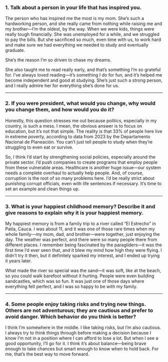 
### **1. Talk about a person in your life that has inspired you.**

The person who has inspired me the most is my mom. She’s such a hardworking person, and she really came from nothing while raising me and my brother—I’m the oldest, by the way. When we were kids, things were really tough financially. She was unemployed for a while, and we struggled to pay the bills. But she sacrificed so much, even time with us, to work hard and make sure we had everything we needed to study and eventually graduate. 

She’s the reason I’m so driven to chase my dreams. 

She also taught me to read really early, and that’s something I’m so grateful for. I’ve always loved reading—it’s something I do for fun, and it’s helped me become independent and good at studying. She’s just such a strong person, and I really admire her for everything she’s done for us.

---

### **2. If you were president, what would you change, why would you change them, and how would you do it?**

Honestly, this question stresses me out because politics, especially in my country, is such a mess. I mean, the obvious answer is to focus on education, but it’s not that simple. The reality is that 33% of people here live in extreme poverty, according to data from 2023 by the Departamento Nacional de Planeación. You can’t just tell people to study when they’re struggling to even eat or survive. 

So, I think I’d start by strengthening social policies, especially around the private sector. I’d push companies to create programs that employ people from these vulnerable areas. Healthcare is another huge issue—our system needs a complete overhaul to actually help people. And, of course, corruption is the root of so many problems here. I’d be really strict about punishing corrupt officials, even with life sentences if necessary. It’s time to set an example and clean things up.

---

### **3. What is your happiest childhood memory? Describe it and give reasons to explain why it is your happiest memory.**

My happiest memory is from a family trip to a river called “El Estrecho” in Patía, Cauca. I was about 11, and it was one of those rare times when my whole family—my mom, dad, and brother—were together, just enjoying the day. The weather was perfect, and there were so many people there from different places. I remember being fascinated by the paragliders—it was the first time I’d ever seen that, and it blew my mind how high they were flying. I didn’t try it then, but it definitely sparked my interest, and I ended up trying it years later.

What made the river so special was the sand—it was soft, like at the beach, so you could walk barefoot without it hurting. People were even building sandcastles, which was so fun. It was just one of those days where everything felt perfect, and I was so happy to be with my family.

---

### **4. Some people enjoy taking risks and trying new things. Others are not adventurous; they are cautious and prefer to avoid danger. Which behavior do you think is better?**

I think I’m somewhere in the middle. I like taking risks, but I’m also cautious. I always try to think things through before making a decision because I know I’m not in a position where I can afford to lose a lot. But when I see a good opportunity, I’ll go for it. I think it’s about balance—being brave enough to take chances but smart enough to know when to hold back. For me, that’s the best way to move forward.
